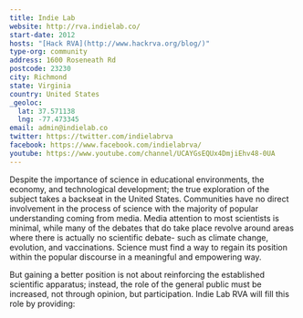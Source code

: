 ```yaml
---
title: Indie Lab
website: http://rva.indielab.co/
start-date: 2012
hosts: "[Hack RVA](http://www.hackrva.org/blog/)"
type-org: community
address: 1600 Roseneath Rd
postcode: 23230
city: Richmond
state: Virginia
country: United States
_geoloc:
  lat: 37.571138
  lng: -77.473345
email: admin@indielab.co
twitter: https://twitter.com/indielabrva
facebook: https://www.facebook.com/indielabrva/
youtube: https://www.youtube.com/channel/UCAYGsEQUx4DmjiEhv48-0UA
---
```


Despite the importance of science in educational environments, the economy, and technological development; the true exploration of the subject takes a backseat in the United States.  Communities have no direct involvement in the process of science with the majority of popular understanding coming from media.  Media attention to most scientists is minimal, while many of the debates that do take place revolve around areas where there is actually no scientific debate- such as climate change, evolution, and vaccinations.  Science must find a way to regain its position within the popular discourse in a meaningful and empowering way.

But gaining a better position is not about reinforcing the established scientific apparatus; instead, the role of the general public must be increased, not through opinion, but participation.  Indie Lab RVA will fill this role by providing:
